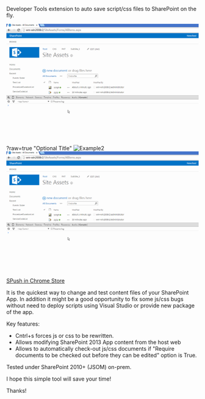 Developer Tools extension to auto save script/css files to SharePoint on the fly.

![Example](../_promo/SPush/sample.gif?raw=true "Optional Title")?raw=true "Optional Title"
![Example2]("https://github.com/wideserg/CE/blob/master/_promo/SPush/sample.gif")
![Example3](_promo/SPush/sample.gif)

[SPush in Chrome Store](https://chrome.google.com/webstore/detail/spush/bdeilgnnljmooaheogonhpggepnhhlhf)

It is the quickest way to change and test content files of your SharePoint App. 
In addition it might be a good opportunity to fix some js/css bugs without need to deploy scripts using Visual Studio or provide new package of the app.

Key features:

* Cntrl+s forces js or css to be rewritten.
* Allows modifying SharePoint 2013 App content from the host web
* Allows to automatically check-out js/css documents if "Require documents to be checked out before they can be edited" option is True.

Tested under SharePoint 2010+ (JSOM) on-prem.

I hope this simple tool will save your time!

Thanks!
